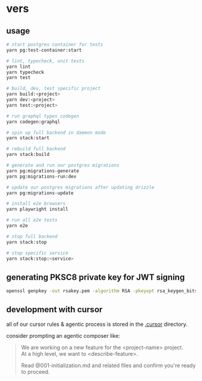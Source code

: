 # vers

## usage

```sh
# start postgres container for tests
yarn pg:test-container:start

# lint, typecheck, unit tests
yarn lint
yarn typecheck
yarn test

# build, dev, test specific project
yarn build:<project>
yarn dev:<project>
yarn test:<project>

# run graphql types codegen
yarn codegen:graphql

# spin up full backend in daemon mode
yarn stack:start

# rebuild full backend
yarn stack:build

# generate and run our postgres migrations
yarn pg:migrations-generate
yarn pg:migrations-run:dev

# update our postgres migrations after updating drizzle
yarn pg:migrations-update

# install e2e browsers
yarn playwright install

# run all e2e tests
yarn e2e

# stop full backend
yarn stack:stop

# stop specific service
yarn stack:stop:<service>
```

## generating PKSC8 private key for JWT signing

```sh
openssl genpkey -out rsakey.pem -algorithm RSA -pkeyopt rsa_keygen_bits:2048
```

## development with cursor

all of our cursor rules & agentic process is stored in the [.cursor](.cursor) directory.

consider prompting an agentic composer like:

> We are working on a new feature for the \<project-name> project.  
> At a high level, we want to \<describe-feature>.
>
> Read @001-initialization.md and related files and confirm you're ready to proceed.
